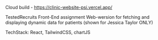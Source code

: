 Cloud build - https://clinic-website-psi.vercel.app/

TestedRecruits Front-End assignment 
Web-wersion for fetching and displaying dynamic data for patients (shown for Jessica Taylor ONLY) 

TechStack: React, TailwindCSS, chartJS
